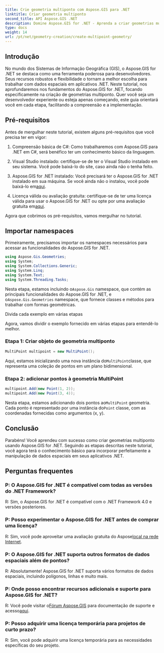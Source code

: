 ```yaml
---
title: Crie geometria multiponto com Aspose.GIS para .NET
linktitle: Criar geometria multiponto
second_title: API Aspose.GIS .NET
description: Domine Aspose.GIS for .NET - Aprenda a criar geometrias multiponto sem esforço. Tutorial abrangente para desenvolvedores.
type: docs
weight: 14
url: /pt/net/geometry-creation/create-multipoint-geometry/
---
```

## Introdução

No mundo dos Sistemas de Informação Geográfica (GIS), o Aspose.GIS for .NET se destaca como uma ferramenta poderosa para desenvolvedores. Seus recursos robustos e flexibilidade o tornam a melhor escolha para trabalhar com dados espaciais em aplicativos .NET. Neste tutorial, nos aprofundaremos nos fundamentos do Aspose.GIS for .NET, focando especificamente na criação de geometrias multiponto. Quer você seja um desenvolvedor experiente ou esteja apenas começando, este guia orientará você em cada etapa, facilitando a compreensão e a implementação.

## Pré-requisitos

Antes de mergulhar neste tutorial, existem alguns pré-requisitos que você precisa ter em vigor:

1. Compreensão básica de C#: Como trabalharemos com Aspose.GIS para .NET em C#, será benéfico ter um conhecimento básico da linguagem.

2. Visual Studio instalado: certifique-se de ter o Visual Studio instalado em seu sistema. Você pode baixá-lo do site, caso ainda não o tenha feito.

3. Aspose.GIS for .NET instalado: Você precisará ter o Aspose.GIS for .NET instalado em sua máquina. Se você ainda não o instalou, você pode baixá-lo em[aqui](https://releases.aspose.com/gis/net/).

4.  Licença válida ou avaliação gratuita: certifique-se de ter uma licença válida para usar o Aspose.GIS for .NET ou opte por uma avaliação gratuita em[aqui](https://releases.aspose.com/).

Agora que cobrimos os pré-requisitos, vamos mergulhar no tutorial.

## Importar namespaces

Primeiramente, precisamos importar os namespaces necessários para acessar as funcionalidades do Aspose.GIS for .NET.


```csharp
using Aspose.Gis.Geometries;
using System;
using System.Collections.Generic;
using System.Linq;
using System.Text;
using System.Threading.Tasks;
```

 Nesta etapa, estamos incluindo o`Aspose.Gis` namespace, que contém as principais funcionalidades do Aspose.GIS for .NET, e o`Aspose.Gis.Geometries` namespace, que fornece classes e métodos para trabalhar com formas geométricas.

Divida cada exemplo em várias etapas

Agora, vamos dividir o exemplo fornecido em várias etapas para entendê-lo melhor.

### Etapa 1: Criar objeto de geometria multiponto

```csharp
MultiPoint multipoint = new MultiPoint();
```

 Aqui, estamos inicializando uma nova instância do`MultiPoint`classe, que representa uma coleção de pontos em um plano bidimensional.

### Etapa 2: adicionar pontos à geometria MultiPoint

```csharp
multipoint.Add(new Point(1, 2));
multipoint.Add(new Point(3, 4));
```

 Nesta etapa, estamos adicionando dois pontos ao`MultiPoint` geometria. Cada ponto é representado por uma instância do`Point` classe, com as coordenadas fornecidas como argumentos (x, y).

## Conclusão

Parabéns! Você aprendeu com sucesso como criar geometrias multiponto usando Aspose.GIS for .NET. Seguindo as etapas descritas neste tutorial, você agora terá o conhecimento básico para incorporar perfeitamente a manipulação de dados espaciais em seus aplicativos .NET.

## Perguntas frequentes

### P: O Aspose.GIS for .NET é compatível com todas as versões do .NET Framework?
R: Sim, o Aspose.GIS for .NET é compatível com o .NET Framework 4.0 e versões posteriores.

### P: Posso experimentar o Aspose.GIS for .NET antes de comprar uma licença?
 R: Sim, você pode aproveitar uma avaliação gratuita do Aspose[local na rede Internet](https://purchase.aspose.com/temporary-license/).

### P: O Aspose.GIS for .NET suporta outros formatos de dados espaciais além de pontos?
R: Absolutamente! Aspose.GIS for .NET suporta vários formatos de dados espaciais, incluindo polígonos, linhas e muito mais.

### P: Onde posso encontrar recursos adicionais e suporte para Aspose.GIS for .NET?
 R: Você pode visitar o[Fórum Aspose.GIS](https://forum.aspose.com/c/gis/33) para documentação de suporte e acesso[aqui](https://reference.aspose.com/gis/net/).

### P: Posso adquirir uma licença temporária para projetos de curto prazo?
R: Sim, você pode adquirir uma licença temporária para as necessidades específicas do seu projeto.